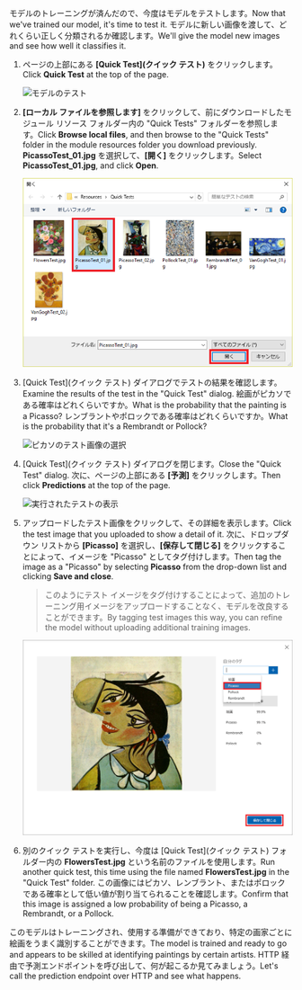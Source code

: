 <span data-ttu-id="486c9-101">モデルのトレーニングが済んだので、今度はモデルをテストします。</span><span class="sxs-lookup"><span data-stu-id="486c9-101">Now that we've trained our model, it's time to test it.</span></span> <span data-ttu-id="486c9-102">モデルに新しい画像を渡して、どれくらい正しく分類されるか確認します。</span><span class="sxs-lookup"><span data-stu-id="486c9-102">We'll give the model new images and see how well it classifies it.</span></span>

1. <span data-ttu-id="486c9-103">ページの上部にある **[Quick Test]\(クイック テスト\)** をクリックします。</span><span class="sxs-lookup"><span data-stu-id="486c9-103">Click **Quick Test** at the top of the page.</span></span>

    ![モデルのテスト](../media/4-portal-click-quick-test.png)

1. <span data-ttu-id="486c9-105">**[ローカル ファイルを参照します]** をクリックして、前にダウンロードしたモジュール リソース フォルダー内の "Quick Tests" フォルダーを参照します。</span><span class="sxs-lookup"><span data-stu-id="486c9-105">Click **Browse local files**, and then browse to the "Quick Tests" folder in the module resources folder you download previously.</span></span> <span data-ttu-id="486c9-106">**PicassoTest_01.jpg** を選択して、**[開く]** をクリックします。</span><span class="sxs-lookup"><span data-stu-id="486c9-106">Select **PicassoTest_01.jpg**, and click **Open**.</span></span>

    ![ピカソのテスト画像の選択](../media/4-portal-select-test-01.png)

1. <span data-ttu-id="486c9-108">[Quick Test]\(クイック テスト\) ダイアログでテストの結果を確認します。</span><span class="sxs-lookup"><span data-stu-id="486c9-108">Examine the results of the test in the "Quick Test" dialog.</span></span> <span data-ttu-id="486c9-109">絵画がピカソである確率はどれくらいですか。</span><span class="sxs-lookup"><span data-stu-id="486c9-109">What is the probability that the painting is a Picasso?</span></span> <span data-ttu-id="486c9-110">レンブラントやポロックである確率はどれくらいですか。</span><span class="sxs-lookup"><span data-stu-id="486c9-110">What is the probability that it's a Rembrandt or Pollock?</span></span>

    ![ピカソのテスト画像の選択](../media/4-quick-test-result.png)

1. <span data-ttu-id="486c9-112">[Quick Test]\(クイック テスト\) ダイアログを閉じます。</span><span class="sxs-lookup"><span data-stu-id="486c9-112">Close the "Quick Test" dialog.</span></span> <span data-ttu-id="486c9-113">次に、ページの上部にある **[予測]** をクリックします。</span><span class="sxs-lookup"><span data-stu-id="486c9-113">Then click **Predictions** at the top of the page.</span></span>

    ![実行されたテストの表示](../media/4-portal-select-predictions.png)

1. <span data-ttu-id="486c9-115">アップロードしたテスト画像をクリックして、その詳細を表示します。</span><span class="sxs-lookup"><span data-stu-id="486c9-115">Click the test image that you uploaded to show a detail of it.</span></span> <span data-ttu-id="486c9-116">次に、ドロップダウン リストから **[Picasso]** を選択し、**[保存して閉じる]** をクリックすることによって、イメージを "Picasso" としてタグ付けします。</span><span class="sxs-lookup"><span data-stu-id="486c9-116">Then tag the image as a "Picasso" by selecting **Picasso** from the drop-down list and clicking **Save and close**.</span></span>

    > <span data-ttu-id="486c9-117">このようにテスト イメージをタグ付けすることによって、追加のトレーニング用イメージをアップロードすることなく、モデルを改良することができます。</span><span class="sxs-lookup"><span data-stu-id="486c9-117">By tagging test images this way, you can refine the model without uploading additional training images.</span></span>

    ![テスト画像のタグ付け](../media/4-tag-test-image.png)

1. <span data-ttu-id="486c9-119">別のクイック テストを実行し、今度は [Quick Test]\(クイック テスト\) フォルダー内の **FlowersTest.jpg** という名前のファイルを使用します。</span><span class="sxs-lookup"><span data-stu-id="486c9-119">Run another quick test, this time using the file named **FlowersTest.jpg** in the "Quick Test" folder.</span></span> <span data-ttu-id="486c9-120">この画像にはピカソ、レンブラント、またはポロックである確率として低い値が割り当てられることを確認します。</span><span class="sxs-lookup"><span data-stu-id="486c9-120">Confirm that this image is assigned a low probability of being a Picasso, a Rembrandt, or a Pollock.</span></span>

<span data-ttu-id="486c9-121">このモデルはトレーニングされ、使用する準備ができており、特定の画家ごとに絵画をうまく識別することができます。</span><span class="sxs-lookup"><span data-stu-id="486c9-121">The model is trained and ready to go and appears to be skilled at identifying paintings by certain artists.</span></span> <span data-ttu-id="486c9-122">HTTP 経由で予測エンドポイントを呼び出して、何が起こるか見てみましょう。</span><span class="sxs-lookup"><span data-stu-id="486c9-122">Let's call the prediction endpoint over HTTP and see what happens.</span></span>